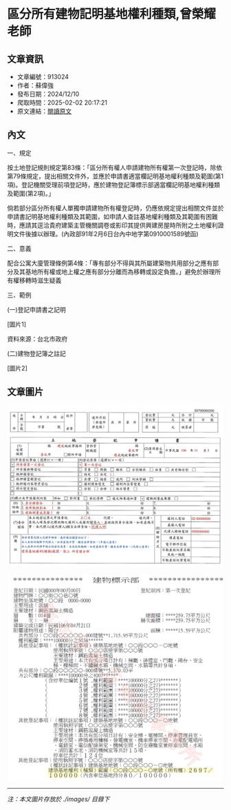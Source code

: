# 區分所有建物記明基地權利種類,曾榮耀老師

## 文章資訊
- 文章編號：913024
- 作者：蘇偉強
- 發布日期：2024/12/10
- 爬取時間：2025-02-02 20:17:21
- 原文連結：[閱讀原文](https://real-estate.get.com.tw/Columns/detail.aspx?no=913024)

## 內文
一、規定

按土地登記規則規定第83條：「區分所有權人申請建物所有權第一次登記時，除依第79條規定，提出相關文件外，並應於申請書適當欄記明基地權利種類及範圍(第1項)。登記機關受理前項登記時，應於建物登記簿標示部適當欄記明基地權利種類及範圍(第2項)。」

倘若部分區分所有權人單獨申請建物所有權登記時，仍應依規定提出相關文件並於申請書記明基地權利種類及其範圍，如申請人查註基地權利種類及其範圍有困難時，應請其逕洽貴府建築主管機關調卷或影印其提供興建房屋時所附之土地權利證明文件後據以辦理。(內政部91年2月6日台內中地字第0910001589號函)

二、意義

配合公寓大廈管理條例第4條：「專有部分不得與其所屬建築物共用部分之應有部分及其基地所有權或地上權之應有部分分離而為移轉或設定負擔。」避免於辦理所有權移轉時滋生疑義

三、範例

(一)登記申請書之記明

[圖片1]

資料來源：台北市政府

(二)建物登記簿之註記

[圖片2]

## 文章圖片

![圖片1](./images/913024_6d894ab9.png)

![圖片2](./images/913024_1d3339b9.png)


---
*注：本文圖片存放於 ./images/ 目錄下*
